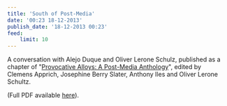 ```yaml
---
title: 'South of Post-Media'
date: '00:23 18-12-2013'
publish_date: '18-12-2013 00:23'
feed:
    limit: 10
---
```


A conversation with Alejo Duque and Oliver Lerone Schulz, published as a chapter of "[Provocative Alloys: A Post-Media Anthology](https://www.metamute.org/editorial/books/provocative-alloys-post-media-anthology)", edited by Clemens Apprich, Josephine Berry Slater, Anthony Iles and Oliver Lerone Schultz.

(Full PDF available [here](https://web.archive.org/web/20231023222602/https://mediarep.org/server/api/core/bitstreams/609dd59d-984d-4cce-9cf3-59dfcece0807/content)).


